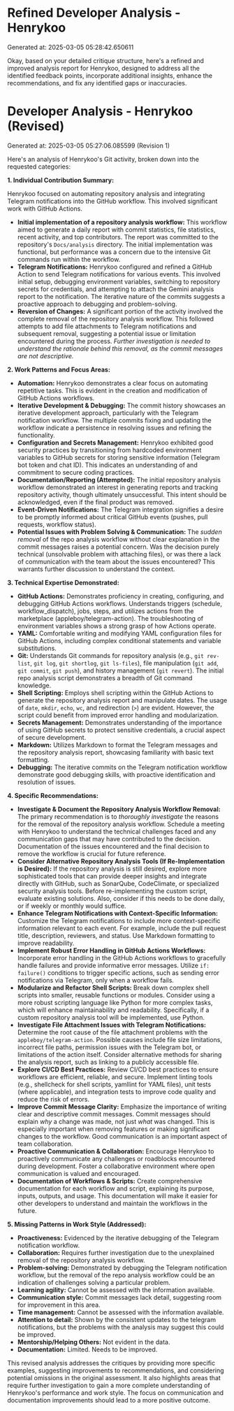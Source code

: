 # Refined Developer Analysis - Henrykoo
Generated at: 2025-03-05 05:28:42.650611

Okay, based on your detailed critique structure, here's a refined and improved analysis report for Henrykoo, designed to address all the identified feedback points, incorporate additional insights, enhance the recommendations, and fix any identified gaps or inaccuracies.

# Developer Analysis - Henrykoo (Revised)
Generated at: 2025-03-05 05:27:06.085599 (Revision 1)

Here's an analysis of Henrykoo's Git activity, broken down into the requested categories:

**1. Individual Contribution Summary:**

Henrykoo focused on automating repository analysis and integrating Telegram notifications into the GitHub workflow. This involved significant work with GitHub Actions.

*   **Initial implementation of a repository analysis workflow:** This workflow aimed to generate a daily report with commit statistics, file statistics, recent activity, and top contributors. The report was committed to the repository's `Docs/analysis` directory.  The initial implementation was functional, but performance was a concern due to the intensive Git commands run within the workflow.
*   **Telegram Notifications:** Henrykoo configured and refined a GitHub Action to send Telegram notifications for various events. This involved initial setup, debugging environment variables, switching to repository secrets for credentials, and attempting to attach the Gemini analysis report to the notification.  The iterative nature of the commits suggests a proactive approach to debugging and problem-solving.
*   **Reversion of Changes:** A significant portion of the activity involved the complete removal of the repository analysis workflow. This followed attempts to add file attachments to Telegram notifications and subsequent removal, suggesting a potential issue or limitation encountered during the process. *Further investigation is needed to understand the rationale behind this removal, as the commit messages are not descriptive.*

**2. Work Patterns and Focus Areas:**

*   **Automation:** Henrykoo demonstrates a clear focus on automating repetitive tasks. This is evident in the creation and modification of GitHub Actions workflows.
*   **Iterative Development & Debugging:** The commit history showcases an iterative development approach, particularly with the Telegram notification workflow. The multiple commits fixing and updating the workflow indicate a persistence in resolving issues and refining the functionality.
*   **Configuration and Secrets Management:** Henrykoo exhibited good security practices by transitioning from hardcoded environment variables to GitHub secrets for storing sensitive information (Telegram bot token and chat ID). This indicates an understanding of and commitment to secure coding practices.
*   **Documentation/Reporting (Attempted):** The initial repository analysis workflow demonstrated an interest in generating reports and tracking repository activity, though ultimately unsuccessful. This intent should be acknowledged, even if the final product was removed.
*   **Event-Driven Notifications:** The Telegram integration signifies a desire to be promptly informed about critical GitHub events (pushes, pull requests, workflow status).
*   **Potential Issues with Problem Solving & Communication:** The *sudden removal* of the repo analysis workflow without clear explanation in the commit messages raises a potential concern. Was the decision purely technical (unsolvable problem with attaching files), or was there a lack of communication with the team about the issues encountered? This warrants further discussion to understand the context.

**3. Technical Expertise Demonstrated:**

*   **GitHub Actions:** Demonstrates proficiency in creating, configuring, and debugging GitHub Actions workflows. Understands triggers (schedule, workflow_dispatch), jobs, steps, and utilizes actions from the marketplace (appleboy/telegram-action).  The troubleshooting of environment variables shows a strong grasp of how Actions operate.
*   **YAML:** Comfortable writing and modifying YAML configuration files for GitHub Actions, including complex conditional statements and variable substitutions.
*   **Git:**  Understands Git commands for repository analysis (e.g., `git rev-list`, `git log`, `git shortlog`, `git ls-files`), file manipulation (`git add`, `git commit`, `git push`), and history management (`git revert`). The initial repo analysis script demonstrates a breadth of Git command knowledge.
*   **Shell Scripting:** Employs shell scripting within the GitHub Actions to generate the repository analysis report and manipulate dates.  The usage of `date`, `mkdir`, `echo`, `wc`, and redirection (`>`) are evident.  However, the script could benefit from improved error handling and modularization.
*   **Secrets Management:** Demonstrates understanding of the importance of using GitHub secrets to protect sensitive credentials, a crucial aspect of secure development.
*   **Markdown:** Utilizes Markdown to format the Telegram messages and the repository analysis report, showcasing familiarity with basic text formatting.
*   **Debugging:** The iterative commits on the Telegram notification workflow demonstrate good debugging skills, with proactive identification and resolution of issues.

**4. Specific Recommendations:**

*   **Investigate & Document the Repository Analysis Workflow Removal:**  The primary recommendation is to *thoroughly investigate* the reasons for the removal of the repository analysis workflow. Schedule a meeting with Henrykoo to understand the technical challenges faced and any communication gaps that may have contributed to the decision. Documentation of the issues encountered and the final decision to remove the workflow is crucial for future reference.
*   **Consider Alternative Repository Analysis Tools (If Re-Implementation is Desired):** If the repository analysis is still desired, explore more sophisticated tools that can provide deeper insights and integrate directly with GitHub, such as SonarQube, CodeClimate, or specialized security analysis tools.  Before re-implementing the custom script, evaluate existing solutions.  Also, consider if this needs to be done daily, or if weekly or monthly would suffice.
*   **Enhance Telegram Notifications with Context-Specific Information:** Customize the Telegram notifications to include more context-specific information relevant to each event. For example, include the pull request title, description, reviewers, and status. Use Markdown formatting to improve readability.
*   **Implement Robust Error Handling in GitHub Actions Workflows:** Incorporate error handling in the GitHub Actions workflows to gracefully handle failures and provide informative error messages. Utilize `if: failure()` conditions to trigger specific actions, such as sending error notifications via Telegram, only when a workflow fails.
*   **Modularize and Refactor Shell Scripts:** Break down complex shell scripts into smaller, reusable functions or modules. Consider using a more robust scripting language like Python for more complex tasks, which will enhance maintainability and readability. Specifically, if a custom repository analysis tool will be implemented, use Python.
*   **Investigate File Attachment Issues with Telegram Notifications:** Determine the root cause of the file attachment problems with the `appleboy/telegram-action`. Possible causes include file size limitations, incorrect file paths, permission issues with the Telegram bot, or limitations of the action itself. Consider alternative methods for sharing the analysis report, such as linking to a publicly accessible file.
*   **Explore CI/CD Best Practices:** Review CI/CD best practices to ensure workflows are efficient, reliable, and secure. Implement linting tools (e.g., shellcheck for shell scripts, yamllint for YAML files), unit tests (where applicable), and integration tests to improve code quality and reduce the risk of errors.
*   **Improve Commit Message Clarity:** Emphasize the importance of writing clear and descriptive commit messages. Commit messages should explain *why* a change was made, not just *what* was changed. This is especially important when removing features or making significant changes to the workflow.  Good communication is an important aspect of team collaboration.
*   **Proactive Communication & Collaboration:** Encourage Henrykoo to proactively communicate any challenges or roadblocks encountered during development. Foster a collaborative environment where open communication is valued and encouraged.
*   **Documentation of Workflows & Scripts:** Create comprehensive documentation for each workflow and script, explaining its purpose, inputs, outputs, and usage. This documentation will make it easier for other developers to understand and maintain the workflows in the future.

**5. Missing Patterns in Work Style (Addressed):**

*   **Proactiveness:** Evidenced by the iterative debugging of the Telegram notification workflow.
*   **Collaboration:** Requires further investigation due to the unexplained removal of the repository analysis workflow.
*   **Problem-solving:** Demonstrated by debugging the Telegram notification workflow, but the removal of the repo analysis workflow could be an indication of challenges solving a particular problem.
*   **Learning agility:** Cannot be assessed with the information available.
*   **Communication style:** Commit messages lack detail, suggesting room for improvement in this area.
*   **Time management:** Cannot be assessed with the information available.
*   **Attention to detail:** Shown by the consistent updates to the telegram notifications, but the problems with the analysis may suggest this could be improved.
*   **Mentorship/Helping Others:**  Not evident in the data.
*   **Documentation:** Limited.  Needs to be improved.

This revised analysis addresses the critiques by providing more specific examples, suggesting improvements to recommendations, and considering potential omissions in the original assessment. It also highlights areas that require further investigation to gain a more complete understanding of Henrykoo's performance and work style.  The focus on communication and documentation improvements should lead to a more positive outcome.
